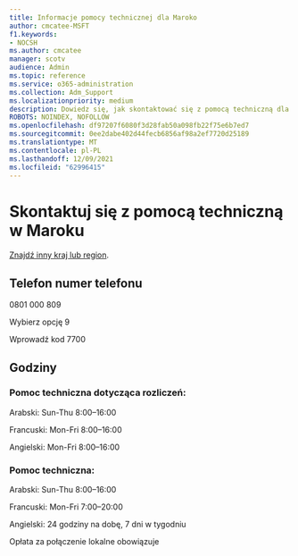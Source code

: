 ```yaml
---
title: Informacje pomocy technicznej dla Maroko
author: cmcatee-MSFT
f1.keywords:
- NOCSH
ms.author: cmcatee
manager: scotv
audience: Admin
ms.topic: reference
ms.service: o365-administration
ms.collection: Adm_Support
ms.localizationpriority: medium
description: Dowiedz się, jak skontaktować się z pomocą techniczną dla swojego kraju lub regionu.
ROBOTS: NOINDEX, NOFOLLOW
ms.openlocfilehash: df97207f6080f3d28fab50a098fb22f75e6b7ed7
ms.sourcegitcommit: 0ee2dabe402d44fecb6856af98a2ef7720d25189
ms.translationtype: MT
ms.contentlocale: pl-PL
ms.lasthandoff: 12/09/2021
ms.locfileid: "62996415"
---
```

# <a name="contact-support-for-morocco"></a>Skontaktuj się z pomocą techniczną w Maroku

[Znajdź inny kraj lub region](../get-help-support.md).

## <a name="phone-number"></a>Telefon numer telefonu
0801 000 809

Wybierz opcję 9

Wprowadź kod 7700

## <a name="hours"></a>Godziny
### <a name="billing-support"></a>Pomoc techniczna dotycząca rozliczeń:

Arabski: Sun-Thu 8:00–16:00

Francuski: Mon-Fri 8:00–16:00

Angielski: Mon-Fri 8:00–16:00

### <a name="technical-support"></a>Pomoc techniczna:

Arabski: Sun-Thu 8:00–16:00

Francuski: Mon-Fri 7:00–20:00

Angielski: 24 godziny na dobę, 7 dni w tygodniu

Opłata za połączenie lokalne obowiązuje

